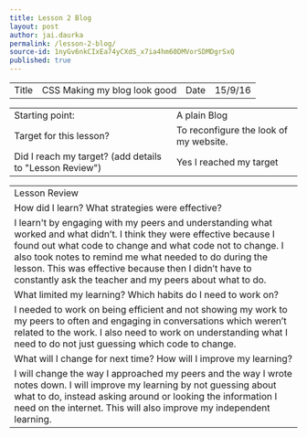 ```yaml
---
title: Lesson 2 Blog
layout: post
author: jai.daurka
permalink: /lesson-2-blog/
source-id: 1nyGv6nkCIxEa74yCXdS_x7ia4hm60DMVorSDMDgrSxQ
published: true
---
```

 

<table>
  <tr>
    <td>Title</td>
    <td>CSS Making my blog look good</td>
    <td>Date</td>
    <td>15/9/16</td>
  </tr>
</table>


<table>
  <tr>
    <td>Starting point:</td>
    <td>A plain Blog</td>
  </tr>
  <tr>
    <td>Target for this lesson?</td>
    <td>To reconfigure the look of my website. </td>
  </tr>
  <tr>
    <td>Did I reach my target? 
(add details to "Lesson Review")</td>
    <td>Yes I reached my target</td>
  </tr>
</table>


<table>
  <tr>
    <td>Lesson Review</td>
  </tr>
  <tr>
    <td>How did I learn? What strategies were effective? </td>
  </tr>
  <tr>
    <td>I learn't by engaging with my peers and understanding what worked and what didn’t. I think they were effective because I found out what code to change and what code not to change. I also took notes to remind me what needed to do during the lesson. This was effective because then I didn’t have to constantly ask the teacher and my peers about what to do. </td>
  </tr>
  <tr>
    <td>What limited my learning? Which habits do I need to work on? </td>
  </tr>
  <tr>
    <td>I needed to work on being efficient and not showing my work to my peers to often and engaging in conversations which weren’t related to the work. I also need to work on understanding what I need to do not just guessing which code to change.</td>
  </tr>
  <tr>
    <td>What will I change for next time? How will I improve my learning?</td>
  </tr>
  <tr>
    <td>I will change the way I approached my peers and the way I wrote notes down. I will improve my learning by not guessing about what to do, instead asking around or looking the information I need on the internet. This will also improve my independent learning.</td>
  </tr>
</table>


